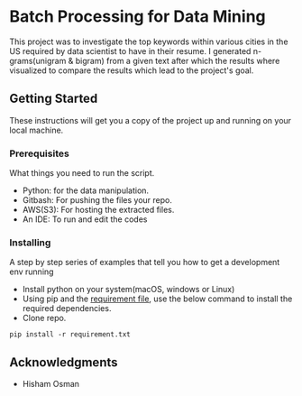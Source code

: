 #  Batch Processing for Data Mining

This project was to investigate the top keywords within various cities in the US required by data scientist to have in their resume. I generated n-grams(unigram & bigram) from a given text after which the results where visualized to compare the results which lead to the project's goal.
## Getting Started

These instructions will get you a copy of the project up and running on your local machine.

### Prerequisites

What things you need to run the script.

* Python: for the data manipulation.
* Gitbash: For pushing the files your repo.
* AWS(S3): For hosting the extracted files.
* An IDE: To run and edit the codes

### Installing

A step by step series of examples that tell you how to get a development env running

* Install python on your system(macOS, windows or Linux)
* Using pip and the [requirement file](https://drive.google.com/file/d/14mlEM-5mbhD4oQpF8fLCZXKZaLlTPo-C/view?usp=sharing), use the below command to install the required dependencies.
* Clone repo.

```
pip install -r requirement.txt
```

## Acknowledgments

* Hisham Osman
